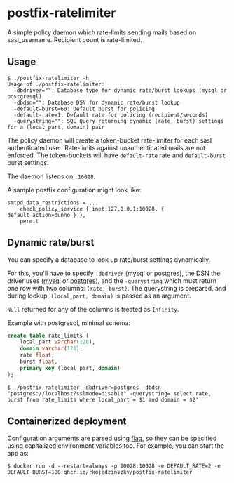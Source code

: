 # postfix-ratelimiter

A simple policy daemon which rate-limits sending mails based on sasl_username. Recipient count is rate-limited.

## Usage

```shell
$ ./postfix-ratelimiter -h
Usage of ./postfix-ratelimiter:
  -dbdriver="": Database type for dynamic rate/burst lookups (mysql or postgresql)
  -dbdsn="": Database DSN for dynamic rate/burst lookup
  -default-burst=60: Default burst for policing
  -default-rate=1: Default rate for policing (recipient/seconds)
  -querystring="": SQL Query returning dynamic (rate, burst) settings for a (local_part, domain) pair
```

The policy daemon will create a token-bucket rate-limiter for each sasl authenticated user. Rate-limits against unauthenticated mails are not enforced. The token-buckets will have `default-rate` rate and `default-burst` burst settings.

The daemon listens on `:10028`.

A sample postfix configuration might look like:
```
smtpd_data_restrictions = ...
    check_policy_service { inet:127.0.0.1:10028, { default_action=dunno } },
    permit
```

## Dynamic rate/burst

You can specify a database to look up rate/burst settings dynamically.

For this, you'll have to specify `-dbdriver` (mysql or postgres), the DSN the driver uses ([mysql](https://github.com/go-sql-driver/mysql#dsn-data-source-name) or [postgres](https://pkg.go.dev/github.com/lib/pq#hdr-Connection_String_Parameters)), and the `-querystring` which must return one row with two columns: `(rate, burst)`. The querystring is prepared, and during lookup, `(local_part, domain)` is passed as an argument.

`Null` returned for any of the columns is treated as `Infinity`.

Example with postgresql, minimal schema:
```sql
create table rate_limits (
    local_part varchar(128),
    domain varchar(128),
    rate float,
    burst float,
    primary key (local_part, domain)
);
```

```shell
$ ./postfix-ratelimiter -dbdriver=postgres -dbdsn "postgres://localhost?sslmode=disable" -querystring='select rate, burst from rate_limits where local_part = $1 and domain = $2'
```

## Containerized deployment

Configuration arguments are parsed using [flag](//github.com/namsral/flag), so they can be specified using capitalized environment variables too. For example, you can start the app as:

```shell
$ docker run -d --restart=always -p 10028:10028 -e DEFAULT_RATE=2 -e DEFAULT_BURST=100 ghcr.io/rkojedzinszky/postfix-ratelimiter
```
